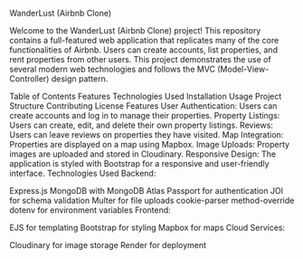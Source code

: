 WanderLust (Airbnb Clone)

Welcome to the WanderLust (Airbnb Clone) project! This repository contains a full-featured web application that replicates many of the core functionalities of Airbnb. Users can create accounts, list properties, and rent properties from other users. This project demonstrates the use of several modern web technologies and follows the MVC (Model-View-Controller) design pattern.

Table of Contents
Features
Technologies Used
Installation
Usage
Project Structure
Contributing
License
Features
User Authentication: Users can create accounts and log in to manage their properties.
Property Listings: Users can create, edit, and delete their own property listings.
Reviews: Users can leave reviews on properties they have visited.
Map Integration: Properties are displayed on a map using Mapbox.
Image Uploads: Property images are uploaded and stored in Cloudinary.
Responsive Design: The application is styled with Bootstrap for a responsive and user-friendly interface.
Technologies Used
Backend:

Express.js
MongoDB with MongoDB Atlas
Passport for authentication
JOI for schema validation
Multer for file uploads
cookie-parser
method-override
dotenv for environment variables
Frontend:

EJS for templating
Bootstrap for styling
Mapbox for maps
Cloud Services:

Cloudinary for image storage
Render for deployment
